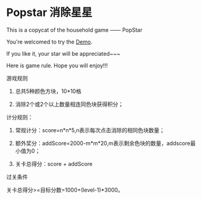 # Popstar 消除星星

This is a copycat of the household game —— PopStar

You're welcomed to try the [Demo](https://wufenfen.github.io/popstar/).

If you like it, your star will be appreciated~~~

Here is game rule. Hope you will enjoy!!!

游戏规则  

1. 总共5种颜色方块，10\*10格

2. 消除2个或2个以上数量相连同色块获得积分；

计分规则：

1. 常规计分：score=n\*n\*5,n表示每次点击消除的相同色块数量；

2. 额外奖分：addScore=2000-m\*m\*20,m表示剩余色块的数量，addscore最小值为0；

3. 关卡总得分：score + addScore

过关条件

关卡总得分>=目标分数=1000+(level-1)\*3000。
